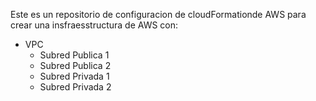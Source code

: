 Este es un repositorio de configuracion de cloudFormationde AWS para crear una insfraesstructura de AWS con:

 + VPC
   - Subred Publica 1
   - Subred Publica 2
   - Subred Privada 1
   - Subred Privada 2


